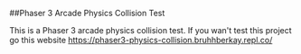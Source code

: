 ##Phaser 3 Arcade Physics Collision Test

This is a Phaser 3 arcade physics collision test.
If you wan't test this project go this website
https://phaser3-physics-collision.bruhhberkay.repl.co/
